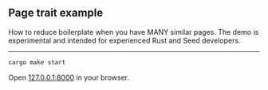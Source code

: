 ## Page trait example

How to reduce boilerplate when you have MANY similar pages.
The demo is experimental and intended for experienced Rust and Seed developers.

---

```bash
cargo make start
```

Open [127.0.0.1:8000](http://127.0.0.1:8000) in your browser.
